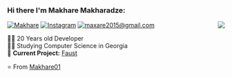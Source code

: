 ### Hi there I'm Makhare Makharadze:

<img align='right' src="https://github-readme-stats.vercel.app/api?username=Makhare01&theme=flag-india&show_icons=true" />

[![Makhare](https://img.shields.io/static/v1?label=Github&message=%20&color=orange&logo=github&style=flat-square&logoColor=white)](https://github.com/Makhare01)
[![Instagram](https://img.shields.io/static/v1?label=Instagram&message=%20&color=orange&logo=Instagram&style=flat-square&logoColor=white)](https://www.instagram.com/makhare_makharadze/)
[![maxare2015@gmail.com](https://img.shields.io/static/v1?label=maxare2015@gmail.com.ch&message=%20&color=red&logo=gmail&style=flat-square&logoColor=white)](mailto:maxare2015@gmail.com)
  
  
👨‍💻 20 Years old Developer  
👨‍🎓 Studying Computer Science in Georgia  
🚧 **Current Project:** [Faust](https://github.com/Makhare01/Faust)

⭐️ From [Makhare01](https://github.com/Makhare01)


